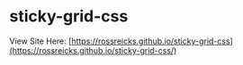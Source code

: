 # sticky-grid-css

View Site Here: [https://rossreicks.github.io/sticky-grid-css](https://rossreicks.github.io/sticky-grid-css/)
